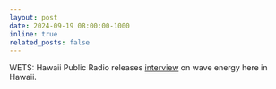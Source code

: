 ```yaml
---
layout: post
date: 2024-09-19 08:00:00-1000
inline: true
related_posts: false
---
```

WETS: Hawaii Public Radio releases [interview](https://www.hawaiipublicradio.org/the-conversation/2024-09-19/uh-manoa-wave-energy-project-military) on wave energy here in Hawaii.
